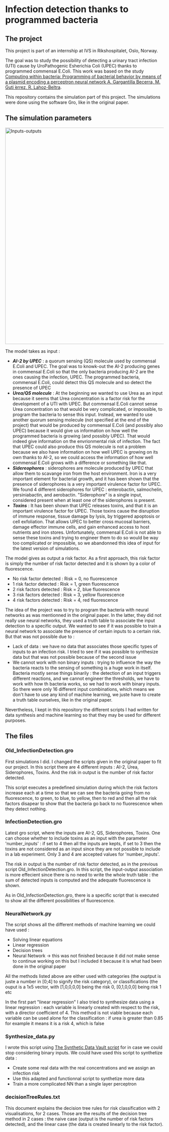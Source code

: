 # Infection detection thanks to programmed bacteria
## The project
This project is part of an internship at IVS in Rikshospitalet, Oslo, Norway. 

The goal was to study the possibility of detecting a urinary tract infection (UTI) cause by UroPathogenic Esherichia Coli (UPEC) thanks to programmed commensal E.Coli. This work was based on the study [Computing within bacteria: Programming of bacterial behavior by means of a plasmid encoding a perceptron neural network A. Gargantilla Becerra, M. Guti ́errez, R. Lahoz-Beltra](https://pubmed.ncbi.nlm.nih.gov/35063580/).

This repository contains the simulation part of this project. The simulations were done using the software Gro, like in the original paper. 

## The simulation parameters
<img width="687" alt="Inputs-outputs" src="https://github.com/Selena-JM/BacteriaBehaviorProgramming_Gro_en/assets/160735287/294d0f9f-e06d-42e7-b39d-68803bccb1bc">

The model takes as input : 

- ***AI-2 by UPEC*** : a quorum sensing (QS) molecule used by commensal E.Coli and UPEC. The goal was to knowk-out the AI-2 producing genes in commensal E.Coli so that the only bacteria producing AI-2 are the ones causing the infection, UPEC. The programmed bacteria, commensal E.Coli, could detect this QS molecule and so detect the presence of UPEC
- ***Urea/QS molecule*** : At the beginning we wanted to use Urea as an input because it seems that Urea concentration is a factor risk for the development of a UTI with UPEC. But commensal E.Coli cannot sense Urea concentration so that would be very complicated, or impossible, to program the bacteria to sense this input. Instead, we wanted to use another quorum sensing molecule (not specified at the end of the project) that would be produced by commensal E.Coli (and possibly also UPEC) because it would give us information on how well the programmed bacteria is growing (and possibly UPEC). That would indeed give information on the envrionmental risk of infection. The fact that UPEC could also produce this QS molecule is not a problem because we also have information on how well UPEC is growing on its own thanks to AI-2, so we could access the information of how well commensal E.Coli grows with a difference or something like that.
- ***Sidereophores*** : siderophores are molecule produced by UPEC that allow them to scavange iron from the host environment. Iron is a very important element for bacterial growth, and it has been shown that the presence of siderophores is a very important virulence factor for UPEC. We found 4 different siderophores for UPEC : enterobactin, salmochelin, yersiniabactin, and aerobactin. "Siderophore" is a single input, considered present when at least one of the siderophores is present.
- ***Toxins*** : It has been shown that UPEC releases toxins, and that it is an important virulence factor for UPEC. Those toxins cause the disruption of immune response, tissue damage by lysis, by triggered apoptosis or cell exfoliation. That allows UPEC to better cross mucosal barriers, damage effector immune cells, and gain enhanced access to host nutrients and iron stores. Unfortunately, commensal E.Coli is not able to sense these toxins and trying to engineer them to do so would be way too complicated or impossible, so we abandonned this idea of input for the latest version of simulations.

The model gives as output a risk factor. As a first approach, this risk factor is simply the number of risk factor detected and it is shown by a color of fluorescence. 
- No risk factor detected : Risk = 0, no fluorescence
- 1 risk factor detected : Risk = 1, green fluorescence
- 2 risk factors detected : Risk = 2, blue fluorescence
- 3 risk factors detected : Risk = 3, yellow fluorescence
- 4 risk factors detected : Risk = 4, red fluorescence

The idea of the project was to try to program the bacteria with neural networks as was mentionned in the original paper. In the latter, they did not really use neural networks, they used a truth table to associate the input detection to a specific output. We wanted to see if it was possible to train a neural network to associate the presence of certain inputs to a certain risk. But that was not possible due to : 
- Lack of data : we have no data that associates those specific types of inputs to an infection risk. I tried to see if it was possible to synthesize data but that was not possible because of the second issue
- We cannot work with non binary inputs : trying to influence the way the bacteria reacts to the sensing of something is a huge work in itself. Bacteria mostly sense things binarily : the detection of an input triggers different reactions, and we cannot engineer the thresholds, we have to work with how th bacteria works, so we had to work with binary inputs. So there were only 16 different input combinations, which means we don't have to use any kind of machine learning, we juste have to create a truth table ourselves, like in the original paper. 

Nevertheless, I kept in this repository the different scripts I had written for data synthesis and machine learning so that they may be used for different purposes.

## The files
### Old_InfectionDetection.gro
First simulations I did. I changed the scripts given in the original paper to fit our project. In this script there are 4 different inputs : AI-2, Urea, Siderophores, Toxins. And the risk in output is the number of risk factor detected. 

This script executes a predefined simulation during which the risk factors increase each at a time so that we can see the bacteria going from no fluorescence, to green, to blue, to yellow, then to red and then all the risk factors disapear to show that the bacteria go back to no fluorescence when they detect nothing.

### InfectionDetection.gro
Latest gro script, where the inputs are AI-2, QS, Siderophores, Toxins. One can choose whether to include toxins as an input with the parameter 'number_inputs' : if set to 4 then all the inputs are kepts, if set to 3 then the toxins are not considered as an input since they are not possible to include in a lab experiment. Only 3 and 4 are accepted values for 'number_inputs'. 

The risk in output is the number of risk factor detected, as in the previous script Old_InfectionDetection.gro. In this script, the input-output association is more effecient since there is no need to write the whole truth table : the sum of detected inputs is computed and the adequate fluorescence is shown.

As in Old_InfectionDetection.gro, there is a specific script that is executed to show all the different possibilities of fluorescence.

### NeuralNetwork.py
The script shows all the different methods of machine learning we could have used :
- Solving linear equations
- Linear regression
- Decision trees
- Neural Network -> this was not finished because it did not make sense to continue working on this but I included it because it is what had been done in the original paper

All the methods listed above are either used with categories (the ouptput is juste a number in [0;4] to signify the risk category), or classifications (the ouput is a 1x5 vector, with [1,0,0,0,0] being the risk 0, [0,1,0,0,0] being risk 1 etc

In the first part "linear regression" I also tried to synthesize data using a linear regression : each variable is linearly created with respect to the risk, with a director coefficient of 4. This method is not viable because each variable can be used alone for the classification : if urea is greater than 0.85 for example it means it is a risk 4, which is false 

### Synthesize_data.py
I wrote this script using [The Synthetic Data Vault script](https://colab.research.google.com/drive/1F3WWduNjcX4oKck6XkjlwZ9zIsWlTGEM) for in case we could stop considering binary inputs. We could have used this script to synthetize data : 
- Create some real data with the real concentrations and we assign an infection risk
- Use this adapted and functionnal script to synthetize more data
- Train a more complicated NN than a single layer perceptron

### decisionTreeRules.txt
This document explains the decision tree rules for risk classification with 2 visualisations, for 2 cases. Those are the results of the decision tree method in 2 cases : the naive case (output is the number of risk factors detected), and the linear case (the data is created linearly to the risk factor).

